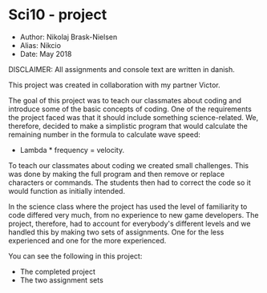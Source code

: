 # Sci10 - project

* Author: Nikolaj Brask-Nielsen
* Alias: Nikcio
* Date: May 2018

DISCLAIMER: All assignments and console text are written in danish.

This project was created in collaboration with my partner Victor.

The goal of this project was to teach our classmates about coding and introduce some of the basic concepts of coding. One of the requirements the project faced was that it should include something science-related. We, therefore, decided to make a simplistic program that would calculate the remaining number in the formula to calculate wave speed: 
- Lambda * frequency = velocity.

To teach our classmates about coding we created small challenges. This was done by making the full program and then remove or replace characters or commands. The students then had to correct the code so it would function as initially intended.

In the science class where the project has used the level of familiarity to code differed very much, from no experience to new game developers. The project, therefore, had to account for everybody's different levels and we handled this by making two sets of assignments. One for the less experienced and one for the more experienced.

You can see the following in this project:
- The completed project
- The two assignment sets
